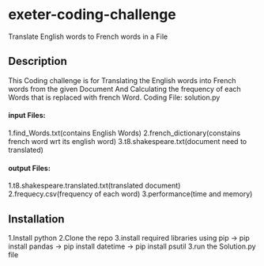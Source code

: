 # exeter-coding-challenge
Translate English words to French words in a File
## Description
This Coding challenge is for Translating the English words into French words from the given Document And Calculating the frequency of each Words that is replaced with french Word.
Coding File: solution.py
#### input Files:
1.find_Words.txt(contains English Words)
2.french_dictionary(constains french word wrt its english word)
3.t8.shakespeare.txt(document need to translated)
#### output Files:
1.t8.shakespeare.translated.txt(translated document)
2.frequecy.csv(frequency of each word)
3.performance(time and memory)

## Installation
1.Install python 
2.Clone the repo 
3.install required libraries using pip
  -> pip install pandas
  -> pip install datetime
  -> pip install psutil
3.run the Solution.py file

  
